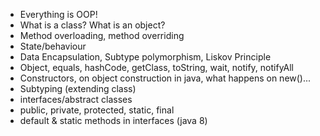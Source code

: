 - Everything is OOP!
- What is a class? What is an object?
- Method overloading, method overriding
- State/behaviour
- Data Encapsulation, Subtype polymorphism, Liskov Principle
- Object, equals, hashCode, getClass, toString, wait, notify, notifyAll
- Constructors, on object construction in java, what happens on new()...
- Subtyping (extending class)
- interfaces/abstract classes
- public, private, protected, static, final
- default & static methods in interfaces (java 8)